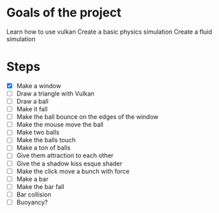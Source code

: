 # Goals of the project
Learn how to use vulkan
Create a basic physics simulation
Create a fluid simulation

# Steps
- [x] Make a window
- [ ] Draw a triangle with Vulkan
- [ ] Draw a ball
- [ ] Make it fall
- [ ] Make the ball bounce on the edges of the window
- [ ] Make the mouse move the ball
- [ ] Make two balls
- [ ] Make the balls touch
- [ ] Make a ton of balls
- [ ] Give them attraction to each other
- [ ] Give the a shadow kiss esque shader
- [ ] Make the click move a bunch with force
- [ ] Make a bar
- [ ] Make the bar fall
- [ ] Bar collision
- [ ] Buoyancy?
